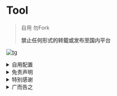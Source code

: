 # Tool

>自用 勿Fork
>
> **禁止任何形式的转载或发布至国内平台**


[![tg](https://img.shields.io/badge/Telegram-LᴜᴄʏCʜᴀɴɴᴇʟ-blue)](https://t.me/QVQ_Channel)

   
<details>
  <summary>自用配置</summary>

Clash
---

<a href="https://github.com/clash-verge-rev/clash-verge-rev">
<img src="https://github.com/clash-verge-rev/clash-verge-rev/raw/main/src/assets/image/logo.png"  width="110" height="110"></a>

#### Clash Premium 内核

* [CFW 配置](https://github.com/Repcz/Tool/raw/X/Clash/Premium/CFW.yaml)
* [CFW 预处理配置](https://github.com/Repcz/Tool/raw/X/Clash/Premium/CFW_parser.yaml)
* [订阅转换配置 | 流媒体自动配置](https://github.com/Repcz/Tool/raw/X/Clash/Premium/Online_Full_Auto.ini)
* [订阅转换配置 | 流媒体手动配置](https://github.com/Repcz/Tool/raw/X/Clash/Premium/Online_Full_NoAuto.ini)

#### Clash Meta 内核

* [Clash Verge 配置 | 适配1个机场](https://github.com/Repcz/Tool/raw/X/Clash/Meta/ClashVerge.yaml)
* [Clash Verge 配置 | 适配2个机场](https://github.com/Repcz/Tool/raw/X/Clash/Meta/ClashVerge_②.yaml)
* [Clash Verge 配置 | 适配3个机场](https://github.com/Repcz/Tool/raw/X/Clash/Meta/ClashVerge_③.yaml)
* [订阅转换配置 | 流媒体自动配置](https://github.com/Repcz/Tool/raw/X/Clash/Meta/Online_Full_Auto.ini)
* [订阅转换配置 | 流媒体手动配置](https://github.com/Repcz/Tool/raw/X/Clash/Meta/Online_Full_NoAuto.ini)
* [使用方法](https://repcz.github.io/Tool/#/clash/doc)

#### Clash 规则

* [自用规则库](https://github.com/Repcz/Tool/tree/X/Clash/Rules)

Egern
---
<a href="https://apps.apple.com/us/app/egern/id1616105820">
<img src="https://github.com/Repcz/Tool/blob/X/Egern/Photo/logo.PNG"  width="110" height="110"></a>


* [自用配置](https://github.com/Repcz/Tool/raw/X/Egern/Egern.yaml)
* [使用方法](https://repcz.github.io/Tool/#/egern/doc)
* [自用规则库](https://github.com/Repcz/Tool/blob/X/Egern/Rules)
* [blackmatrix7规则库](https://github.com/Repcz/EgernRules)

Loon
---
<a href="https://apps.apple.com/app/id1373567447">
<img src="https://github.com/Repcz/Tool/blob/X/Loon/Photo/logo.PNG"  width="110" height="110"></a>


* [自用配置](https://github.com/Repcz/Tool/raw/X/Loon/Loon.conf)
* [使用方法](https://repcz.github.io/Tool/#/loon/doc)
* [自用规则库](https://github.com/Repcz/Tool/blob/X/Loon/Rules)

QuantumultX
---
<a href="https://apps.apple.com/app/id1443988620">
<img src="https://github.com/Repcz/Tool/blob/X/QuantumultX/Photo/logo.PNG"  width="110" height="110"></a>

* [自用配置](https://github.com/Repcz/Tool/raw/X/QuantumultX/QuantumultX.conf)
* [自用配置 | 进阶](https://github.com/Repcz/Tool/raw/X/QuantumultX/QuantumultX_Pro.conf)
* [自用配置 | tvOS](https://github.com/Repcz/Tool/raw/X/QuantumultX/QuantumultX_tvOS.conf)
* [使用方法](https://repcz.github.io/Tool/#/quantumutx/doc)
* [自用规则库](https://github.com/Repcz/Tool/blob/X/QuantumultX/Rules)

Shadowrocket
---
<a href="https://apps.apple.com/app/id932747118">
<img src="https://github.com/Repcz/Tool/blob/X/Shadowrocket/Photo/logo.PNG"  width="110" height="110"></a>


* [自用配置](https://github.com/Repcz/Tool/raw/X/Shadowrocket/Shadowrocket.conf)
* [使用方法](https://repcz.github.io/Tool/#/shadowrocket/doc)
* [自用规则库](https://github.com/Repcz/Tool/blob/X/Shadowrocket/Rules)

Stash
---
<a href="https://apps.apple.com/app/id1596063349">
<img src="https://github.com/Repcz/Tool/blob/X/Stash/Photo/logo.PNG"  width="110" height="110"></a>


* [自用配置](https://github.com/Repcz/Tool/raw/X/Stash/Stash.yaml)
* [自用配置 | 轻量](https://github.com/Repcz/Tool/raw/X/Stash/Stash_lite.yaml)
* [使用方法](https://repcz.github.io/Tool/#/stash/doc)
* [自用规则库](https://github.com/Repcz/Tool/blob/X/Stash/Rules)

Surfboard
---

<a href="https://github.com/getsurfboard/surfboard/releases/latest">
<img src="https://github.com/Repcz/Tool/blob/X/Surfboard/Photo/logo.png"  width="110" height="110"></a>

* [自用配置](https://github.com/Repcz/Tool/raw/X/Surfboard/Surfboard.conf)
* [订阅转换配置 | 自动配置](https://github.com/Repcz/Tool/raw/X/Surfboard/Online_Full_Auto.ini)
* [订阅转换配置 | 手动配置](https://github.com/Repcz/Tool/raw/X/Surfboard/Online_Full_NoAuto.ini)
* [使用方法](https://repcz.github.io/Tool/#/surfboard/doc)


Surge
---
<a href="https://apps.apple.com/app/id1442620678">
<img src="https://github.com/Repcz/Tool/blob/X/Surge/Photo/logo.PNG"  width="110" height="110"></a>


* [自用配置](https://github.com/Repcz/Tool/raw/X/Surge/Surge.conf)
* [使用方法](https://repcz.github.io/Tool/#/surge/doc)
* [自用规则库](https://github.com/Repcz/Tool/blob/X/Surge/Rules)


</details>

<details>
  <summary>免责声明</summary>
   
免责声明
---

* 本项目涉及的脚本仅用于资源共享和学习研究，不能保证其合法性，准确性，完整性和有效性，请根据情况自行判断.

* 间接使用该项目的任何用户，包括但不限于建立VPS或在某些行为违反国家/地区法律或相关法规的情况下进行传播, 本项目对于由此引起的任何隐私泄漏或其他后果概不负责.

* 请勿将本项目的任何内容用于商业或非法目的，否则后果自负.

* 如果任何单位或个人认为该项目的脚本可能涉嫌侵犯其权利，则应及时通知并提供身份证明，所有权证明，我们将在收到认证文件后删除相关脚本.

* 对任何脚本问题概不负责，包括但不限于由任何脚本错误导致的任何损失或损害.

* 您必须在下载后的24小时内从计算机或手机中完全删除以上内容.

* 任何以任何方式查看此项目的人或直接或间接使用该项目的使用者都应仔细阅读此声明。保留随时更改或补充此免责声明的权利。一旦使用并复制了该项目的任何文件，则视为您已接受此免责声明.

</details>


<details>
  <summary>特别感谢</summary>
  
特别感谢
---

排名不分先后,如有遗漏请提醒补充：

- [@ACL4SSR](https://github.com/ACL4SSR/ACL4SSR)
- [@Anti-AD](https://github.com/privacy-protection-tools/anti-AD)
- [@App2smile](https://github.com/app2smile/rules)
- [@Blackmatrix7](https://github.com/blackmatrix7/ios_rule_script)
- [@Chavyleung](https://github.com/chavyleung)
- [@Coldvvater](https://github.com/Coldvvater)
- [@ConnersHua](https://github.com/ConnersHua/RuleGo/tree/master)
- [@chengkongyiban](https://github.com/chengkongyiban)
- [@deezertidal](https://github.com/deezertidal)
- [@ddgksf2013](https://github.com/ddgksf2013/)
- [@DivineEngine](https://github.com/DivineEngine)
- [@dler-io](https://github.com/dler-io/Rules)
- [@docsifyjs](https://github.com/docsifyjs)
- [@fmz200](https://github.com/fmz200)
- [@GetSomeCats](https://github.com/getsomecat)
- [@Hackl0us](https://github.com/Hackl0us)
- [@iKeLee](https://gitlab.com/lodepuly/vpn_tool)
- [@id77](https://github.com/id77)
- [@I-am-R-E](https://github.com/I-am-R-E)
- [@Jard1n](https://github.com/Jard1n)
- [@Keywos](https://github.com/Keywos)
- [@KOP-XIAO](https://github.com/KOP-XIAO)
- [@Koolson](https://github.com/Koolson)
- [@limbopro](https://github.com/limbopro/Adblock4limbo)
- [@Loyalsoldier](https://github.com/Loyalsoldier)
- [@Maasea](https://github.com/Maasea/)
- [@Masaiki](https://github.com/Masaiki/GeoIP2-CN)
- [@missuo](https://github.com/missuo/ASN-China)
- [@MisakaFxxk](https://github.com/MisakaFxxk/MisakaF_Subconverter)
- [@NobyDa](https://github.com/NobyDa)
- [@Orz-3](https://github.com/Orz-3)
- [@Peng-YM](https://github.com/Peng-YM)
- [@Qure](https://github.com/Koolson/Qure)
- [@RuCu6](https://github.com/RuCu6/QuanX)
- [@ScriptHub](https://github.com/Script-Hub-Org/Script-Hub)
- [@Semporia](https://github.com/Semporia)
- [@soffchen](https://github.com/soffchen/GeoIP2-CN)
- [@tindy2013](https://github.com/tindy2013)
- [@VirgilClyne](https://github.com/VirgilClyne)
- [@zqzess](https://github.com/zqzess/rule_for_quantumultX)
- [@zZPiglet](https://github.com/zZPiglet/Task/tree/master)
- [@ZenmoFeiShi](https://github.com/ZenmoFeiShi)
- [不良林](https://bulianglin.com/)

 </details>

<details>
  <summary>广而告之</summary>


### [Flower CLoud](https://flowercloud.net/aff.php?aff=5145)
 - 流媒体解锁 | 冷门国家
 - IEPL 专线 SS & Trojan 节点
 - 实验性 0.2x 倍率节点
 - [每月优惠](https://t.me/flower_cloud/288)
 - 套餐如下：

![flowerclod](https://raw.githubusercontent.com/Repcz/Tool/X/docs/aff/FlowerCloud.png)

### [Academy City Airport](https://www.aca.best/#/register?code=J9Vf5lbX)
 - 流媒体解锁 | 冷门国家 | 家宽节点
 - 公网中转 SS 节点
 - 0.2x 倍率节点 | Emby 0.01x倍率节点 | 3x 家宽节点
 - 送 MisakaF 合作 Emby
 - 套餐如下：

![aca](https://raw.githubusercontent.com/Repcz/Tool/X/docs/aff/ACA.png)

### [私房菜](https://cos.cat/ui/#/register?code=pwP8wJIq)
 - 流媒体解锁 | 冷门国家
 - 公网中转 SS 节点 | 优化直连 VLess、Hysteria2 节点 | IPLC 专线 SS 节点
 - 直连低倍率节点 | 低倍率 卢森堡 下载节点 | 高倍率专线
 - 送 卷毛鼠 合作 Emby
 - 套餐如下：

![sfc](https://raw.githubusercontent.com/Repcz/Tool/X/docs/aff/SFC.PNG)


### [XQC Retard](https://www.xqc.best/#/register?code=zwB37FuC)
 - [Academy City Airport](https://www.aca.best/#/register?code=J9Vf5lbX) 家的公益机场
 - Vless Reality xtls-rprx-vision 协议
 - 目前 0 元购
 - 支持 Shadowrocket、V2ray/Xray、sing-box、mihomo(Clash Meta)

 </details>
